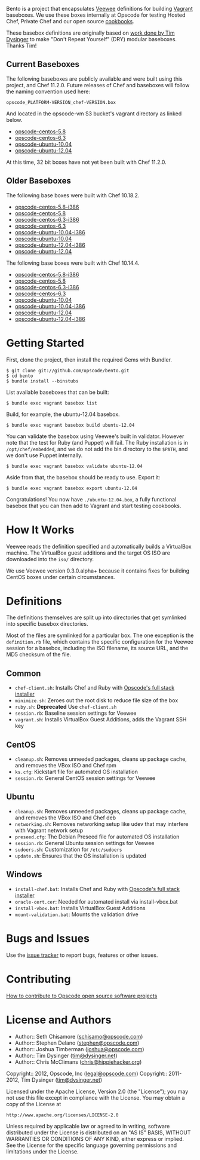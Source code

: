 Bento is a project that encapsulates
[Veewee](https://github.com/jedi4ever/veewee/) definitions for
building [Vagrant](http://vagrantup.com) baseboxes. We use these boxes
internally at Opscode for testing Hosted Chef, Private Chef and
our open source [cookbooks](http://community.opscode.com/users/Opscode).

These basebox definitions are originally based on
[work done by Tim Dysinger](https://github.com/dysinger/basebox) to
make "Don't Repeat Yourself" (DRY) modular baseboxes. Thanks Tim!

## Current Baseboxes

The following baseboxes are publicly available and were built using
this project, and Chef 11.2.0. Future releases of Chef and baseboxes
will follow the naming convention used here:

    opscode_PLATFORM-VERSION_chef-VERSION.box

And located in the opscode-vm S3 bucket's vagrant directory as linked
below.

* [opscode-centos-5.8](https://opscode-vm.s3.amazonaws.com/vagrant/opscode_centos-5.8_chef-11.2.0.box)
* [opscode-centos-6.3](https://opscode-vm.s3.amazonaws.com/vagrant/opscode_centos-6.3_chef-11.2.0.box)
* [opscode-ubuntu-10.04](https://opscode-vm.s3.amazonaws.com/vagrant/opscode_ubuntu-10.04_chef-11.2.0.box)
* [opscode-ubuntu-12.04](https://opscode-vm.s3.amazonaws.com/vagrant/opscode_ubuntu-12.04_chef-11.2.0.box)

At this time, 32 bit boxes have not yet been built with Chef 11.2.0.

## Older Baseboxes

The following base boxes were built with Chef 10.18.2.

* [opscode-centos-5.8-i386](https://opscode-vm.s3.amazonaws.com/vagrant/opscode_centos-5.8-i386_chef-10.18.2.box)
* [opscode-centos-5.8](https://opscode-vm.s3.amazonaws.com/vagrant/opscode_centos-5.8_chef-10.18.2.box)
* [opscode-centos-6.3-i386](https://opscode-vm.s3.amazonaws.com/vagrant/opscode_centos-6.3-i386_chef-10.18.2.box)
* [opscode-centos-6.3](https://opscode-vm.s3.amazonaws.com/vagrant/opscode_centos-6.3_chef-10.18.2.box)
* [opscode-ubuntu-10.04-i386](https://opscode-vm.s3.amazonaws.com/vagrant/opscode_ubuntu-10.04-i386_chef-10.18.2.box)
* [opscode-ubuntu-10.04](https://opscode-vm.s3.amazonaws.com/vagrant/opscode_ubuntu-10.04_chef-10.18.2.box)
* [opscode-ubuntu-12.04-i386](https://opscode-vm.s3.amazonaws.com/vagrant/opscode_ubuntu-12.04-i386_chef-10.18.2.box)
* [opscode-ubuntu-12.04](https://opscode-vm.s3.amazonaws.com/vagrant/opscode_ubuntu-12.04_chef-10.18.2.box)

The following base boxes were built with Chef 10.14.4.

* [opscode-centos-5.8-i386](https://opscode-vm.s3.amazonaws.com/vagrant/boxes/opscode-centos-5.8-i386.box)
* [opscode-centos-5.8](https://opscode-vm.s3.amazonaws.com/vagrant/boxes/opscode-centos-5.8.box)
* [opscode-centos-6.3-i386](https://opscode-vm.s3.amazonaws.com/vagrant/boxes/opscode-centos-6.3-i386.box)
* [opscode-centos-6.3](https://opscode-vm.s3.amazonaws.com/vagrant/boxes/opscode-centos-6.3.box)
* [opscode-ubuntu-10.04](https://opscode-vm.s3.amazonaws.com/vagrant/boxes/opscode-ubuntu-10.04.box)
* [opscode-ubuntu-10.04-i386](https://opscode-vm.s3.amazonaws.com/vagrant/boxes/opscode-ubuntu-10.04-i386.box)
* [opscode-ubuntu-12.04](https://opscode-vm.s3.amazonaws.com/vagrant/boxes/opscode-ubuntu-12.04.box)
* [opscode-ubuntu-12.04-i386](https://opscode-vm.s3.amazonaws.com/vagrant/boxes/opscode-ubuntu-12.04-i386.box)

# Getting Started

First, clone the project, then install the required Gems with Bundler.

    $ git clone git://github.com/opscode/bento.git
    $ cd bento
    $ bundle install --binstubs

List available baseboxes that can be built:

    $ bundle exec vagrant basebox list

Build, for example, the ubuntu-12.04 basebox.

    $ bundle exec vagrant basebox build ubuntu-12.04

You can validate the basebox using Veewee's built in validator.
However note that the test for Ruby (and Puppet) will fail. The Ruby
installation is in `/opt/chef/embedded`, and we do not add the bin
directory to the `$PATH`, and we don't use Puppet internally.

    $ bundle exec vagrant basebox validate ubuntu-12.04

Aside from that, the basebox should be ready to use. Export it:

    $ bundle exec vagrant basebox export ubuntu-12.04

Congratulations! You now have `./ubuntu-12.04.box`, a fully functional
basebox that you can then add to Vagrant and start testing cookbooks.

# How It Works

Veewee reads the definition specified and automatically builds a
VirtualBox machine. The VirtualBox guest additions and the target OS
ISO are downloaded into the `iso/` directory.

We use Veewee version 0.3.0.alpha+ because it contains fixes for
building CentOS boxes under certain circumstances.

# Definitions

The definitions themselves are split up into directories that get
symlinked into specific basebox directories.

Most of the files are symlinked for a particular box. The one
exception is the `definition.rb` file, which contains the specific
configuration for the Veewee session for a basebox, including the ISO
filename, its source URL, and the MD5 checksum of the file.

## Common

* `chef-client.sh`: Installs Chef and Ruby with
  [Opscode's full stack installer](http://opscode.com/chef/install)
* `minimize.sh`: Zeroes out the root disk to reduce file size of the box
* `ruby.sh`: **Deprecated** Use `chef-client.sh`
* `session.rb`: Baseline session settings for Veewee
* `vagrant.sh`: Installs VirtualBox Guest Additions, adds the Vagrant
  SSH key

## CentOS

* `cleanup.sh`: Removes unneeded packages, cleans up package cache,
  and removes the VBox ISO and Chef rpm
* `ks.cfg`: Kickstart file for automated OS installation
* `session.rb`: General CentOS session settings for Veewee

## Ubuntu

* `cleanup.sh`: Removes unneeded packages, cleans up package cache,
  and removes the VBox ISO and Chef deb
* `networking.sh`: Removes networking setup like udev that may
  interfere with Vagrant network setup
* `preseed.cfg`: The Debian Preseed file for automated OS installation
* `session.rb`: General Ubuntu session settings for Veewee
* `sudoers.sh`: Customization for `/etc/sudoers`
* `update.sh`: Ensures that the OS installation is updated

## Windows

* `install-chef.bat`: Installs Chef and Ruby with
  [Opscode's full stack installer](http://opscode.com/chef/install)
* `oracle-cert.cer`: Needed for automated install via install-vbox.bat
* `install-vbox.bat`: Installs VirtualBox Guest Additions
* `mount-validation.bat`: Mounts the validation drive

Bugs and Issues
===============

Use the
[issue tracker](http://tickets.opscode.com/browse/BENTO) to
report bugs, features or other issues.

Contributing
============

[How to contribute to Opscode open source software projects](http://wiki.opscode.com/display/chef/How+to+Contribute)

License and Authors
===================

- Author:: Seth Chisamore (<schisamo@opscode.com>)
- Author:: Stephen Delano (<stephen@opscode.com>)
- Author:: Joshua Timberman (<joshua@opscode.com>)
- Author:: Tim Dysinger (<tim@dysinger.net>)
- Author:: Chris McClimans (<chris@hippiehacker.org>)

Copyright:: 2012, Opscode, Inc (<legal@opscode.com>)
Copyright:: 2011-2012, Tim Dysinger (<tim@dysinger.net>)

Licensed under the Apache License, Version 2.0 (the "License");
you may not use this file except in compliance with the License.
You may obtain a copy of the License at

    http://www.apache.org/licenses/LICENSE-2.0

Unless required by applicable law or agreed to in writing, software
distributed under the License is distributed on an "AS IS" BASIS,
WITHOUT WARRANTIES OR CONDITIONS OF ANY KIND, either express or implied.
See the License for the specific language governing permissions and
limitations under the License.
